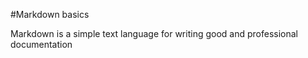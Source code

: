 #Markdown basics

Markdown is a simple text language for writing good and professional documentation